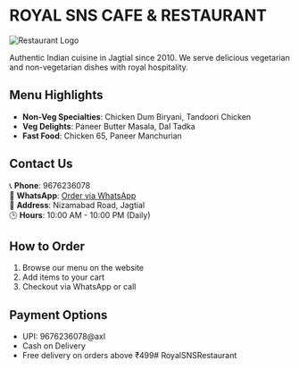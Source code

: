 # ROYAL SNS CAFE & RESTAURANT

![Restaurant Logo](logo.jpg)

Authentic Indian cuisine in Jagtial since 2010. We serve delicious vegetarian and non-vegetarian dishes with royal hospitality.

## Menu Highlights

- **Non-Veg Specialties**: Chicken Dum Biryani, Tandoori Chicken
- **Veg Delights**: Paneer Butter Masala, Dal Tadka
- **Fast Food**: Chicken 65, Paneer Manchurian

## Contact Us

📞 **Phone**: 9676236078  
📱 **WhatsApp**: [Order via WhatsApp](https://wa.me/919676236078)  
📍 **Address**: Nizamabad Road, Jagtial  
🕒 **Hours**: 10:00 AM - 10:00 PM (Daily)

## How to Order

1. Browse our menu on the website
2. Add items to your cart
3. Checkout via WhatsApp or call

## Payment Options

- UPI: 9676236078@axl
- Cash on Delivery
- Free delivery on orders above ₹499# RoyalSNSRestaurant
